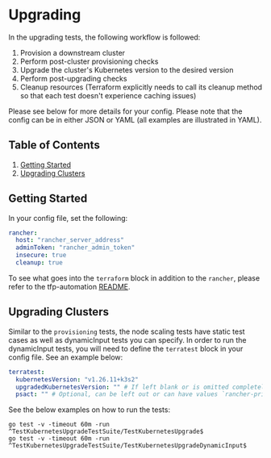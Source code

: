 # Upgrading

In the upgrading tests, the following workflow is followed:

1. Provision a downstream cluster
2. Perform post-cluster provisioning checks
3. Upgrade the cluster's Kubernetes version to the desired version
4. Perform post-upgrading checks
7. Cleanup resources (Terraform explicitly needs to call its cleanup method so that each test doesn't experience caching issues)

Please see below for more details for your config. Please note that the config can be in either JSON or YAML (all examples are illustrated in YAML).

## Table of Contents
1. [Getting Started](#Getting-Started)
2. [Upgrading Clusters](#Upgrading-Clusters)

## Getting Started
In your config file, set the following:
```yaml
rancher:
  host: "rancher_server_address"
  adminToken: "rancher_admin_token"
  insecure: true
  cleanup: true
```

To see what goes into the `terraform` block in addition to the `rancher`, please refer to the tfp-automation [README](../../README.md).

## Upgrading Clusters
Similar to the `provisioning` tests, the node scaling tests have static test cases as well as dynamicInput tests you can specify. In order to run the dynamicInput tests, you will need to define the `terratest` block in your config file. See an example below:

```yaml
terratest:
  kubernetesVersion: "v1.26.11+k3s2"
  upgradedKubernetesVersion: "" # If left blank or is omitted completely, the latest version in Rancher will be used
  psact: "" # Optional, can be left out or can have values `rancher-privileged` or `rancher-restricted`
  ```

See the below examples on how to run the tests:

`go test -v -timeout 60m -run ^TestKubernetesUpgradeTestSuite/TestKubernetesUpgrade$` \
`go test -v -timeout 60m -run ^TestKubernetesUpgradeTestSuite/TestKubernetesUpgradeDynamicInput$`